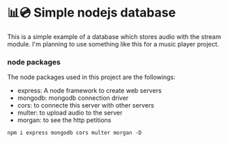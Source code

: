 # 📊💿 Simple nodejs database
This is a simple example of a database which stores audio with the stream module. I'm planning to use something like this for a music player project.

### node packages
The node packages used in this project are the followings:

- express: A node framework to create web servers
- mongodb: mongodb connection driver
- cors: to connecte this server with other servers
- multer: to upload audio to the server
- morgan: to see the http petitions

```
npm i express mongodb cors multer morgan -D

```